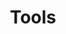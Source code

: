 ---
title: Tools
title_meta: Tools and Additional Products on the SiteBay Platform
description: "SiteBay offers robust developer tools to make it easy to manage your infrastructure."
---
